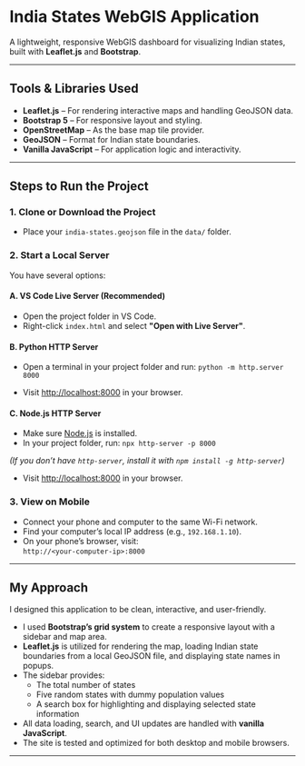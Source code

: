 # India States WebGIS Application

A lightweight, responsive WebGIS dashboard for visualizing Indian states, built with **Leaflet.js** and **Bootstrap**.

---

## Tools & Libraries Used

- **Leaflet.js** – For rendering interactive maps and handling GeoJSON data.
- **Bootstrap 5** – For responsive layout and styling.
- **OpenStreetMap** – As the base map tile provider.
- **GeoJSON** – Format for Indian state boundaries.
- **Vanilla JavaScript** – For application logic and interactivity.

---

## Steps to Run the Project

### 1. **Clone or Download the Project**
- Place your `india-states.geojson` file in the `data/` folder.

### 2. **Start a Local Server**

You have several options:

#### **A. VS Code Live Server (Recommended)**
- Open the project folder in VS Code.
- Right-click `index.html` and select **"Open with Live Server"**.

#### **B. Python HTTP Server**
- Open a terminal in your project folder and run:
`python -m http.server 8000`

- Visit [http://localhost:8000](http://localhost:8000) in your browser.

#### **C. Node.js HTTP Server**
- Make sure [Node.js](https://nodejs.org/) is installed.
- In your project folder, run:
`npx http-server -p 8000`

*(If you don’t have `http-server`, install it with `npm install -g http-server`)*
- Visit [http://localhost:8000](http://localhost:8000) in your browser.

### 3. **View on Mobile**
- Connect your phone and computer to the same Wi-Fi network.
- Find your computer’s local IP address (e.g., `192.168.1.10`).
- On your phone’s browser, visit:  
`http://<your-computer-ip>:8000`

---

## My Approach

I designed this application to be clean, interactive, and user-friendly.  
- I used **Bootstrap’s grid system** to create a responsive layout with a sidebar and map area.
- **Leaflet.js** is utilized for rendering the map, loading Indian state boundaries from a local GeoJSON file, and displaying state names in popups.
- The sidebar provides:
  - The total number of states
  - Five random states with dummy population values
  - A search box for highlighting and displaying selected state information
- All data loading, search, and UI updates are handled with **vanilla JavaScript**.
- The site is tested and optimized for both desktop and mobile browsers.

---
